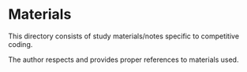 # Materials

This directory consists of study materials/notes specific to competitive coding.

The author respects and provides proper references to materials used.
